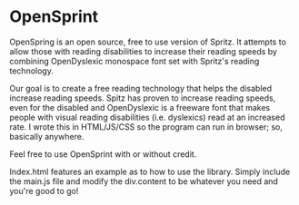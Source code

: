 # OpenSprint
OpenSpring is an open source, free to use version of Spritz.  It attempts to allow those with reading disabilities to increase their reading speeds by combining OpenDyslexic monospace font set with Spritz's reading technology.

Our goal is to create a free reading technology that
helps the disabled increase reading speeds.  Spitz
has proven to increase reading speeds, even for
the disabled and OpenDyslexic is a freeware font that
makes people with visual reading disabilities (i.e.
dyslexics) read at an increased rate.  I wrote this in
HTML/JS/CSS so the program can run in browser; so, basically
anywhere.

Feel free to use OpenSprint with or without credit.

Index.html features an example as to how to use the library.
Simply include the main.js file and modify the div.content
to be whatever you need and you're good to go!
